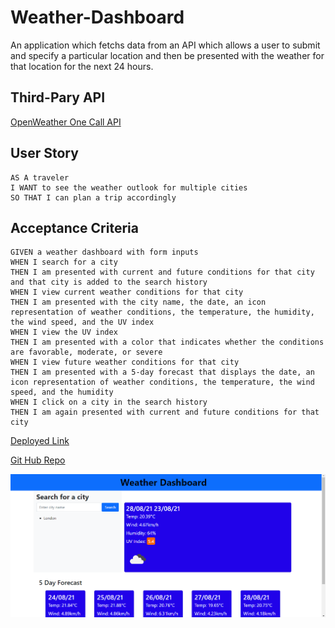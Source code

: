 # Weather-Dashboard

An application which fetchs data from an API which allows a user to submit and specify a particular location and then be presented with the weather for that location for the next 24 hours.

## Third-Pary API


[OpenWeather One Call API](https://openweathermap.org/api/one-call-api)

## User Story

```
AS A traveler
I WANT to see the weather outlook for multiple cities
SO THAT I can plan a trip accordingly
```
## Acceptance Criteria

```
GIVEN a weather dashboard with form inputs
WHEN I search for a city
THEN I am presented with current and future conditions for that city and that city is added to the search history
WHEN I view current weather conditions for that city
THEN I am presented with the city name, the date, an icon representation of weather conditions, the temperature, the humidity, the wind speed, and the UV index
WHEN I view the UV index
THEN I am presented with a color that indicates whether the conditions are favorable, moderate, or severe
WHEN I view future weather conditions for that city
THEN I am presented with a 5-day forecast that displays the date, an icon representation of weather conditions, the temperature, the wind speed, and the humidity
WHEN I click on a city in the search history
THEN I am again presented with current and future conditions for that city
```


[Deployed Link](https://mus-ali1.github.io/Weather-Dashboard/)

[Git Hub Repo](https://github.com/mus-ali1/Weather-Dashboard)

![website image](./assets/images/Screenshot.png)
